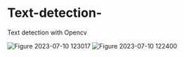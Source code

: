 # Text-detection-
Text detection with Opencv


![Figure 2023-07-10 123017](https://github.com/PanosKats/Text-detection-/assets/72415259/1f28a5b7-308f-476b-9e96-5c09b174fba7)
![Figure 2023-07-10 122400](https://github.com/PanosKats/Text-detection-/assets/72415259/f65dbce0-9274-4313-86e4-6832c91b8cb4)

